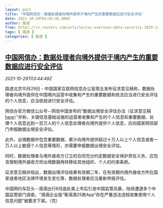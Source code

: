 ```yaml
---
layout: post
title: "中国网信办：数据处理者向境外提供于境内产生的重要数据应进行安全评估"
date: 2021-10-29T04:01:02.000Z
author: 路透
from: https://cn.reuters.com/article/cac-overseas-data-security-1029-idCNKBS2HJ0DT
tags: [ 路透 ]
categories: [ 路透 ]
---
```

<!--1635480062000-->
[中国网信办：数据处理者向境外提供于境内产生的重要数据应进行安全评估](https://cn.reuters.com/article/cac-overseas-data-security-1029-idCNKBS2HJ0DT)
------

<div>
<div><i>2021-10-29T03:44:49Z</i></div><p>路透北京10月29日 - 中国国家互联网信息办公室周五发布征求意见稿称，数据处理者向境外提供在中国境内运营中收集和产生的重要数据和依法应当进行安全评估的个人信息，应当依规进行安全评估。</p><p>网信办官方微信公众号--网信中国发布的“数据出境安全评估办法（征求意见稿 <a href="https://mp.weixin.qq.com/s/66m8fj9LErCEnRggAsTChg">here</a>）”并称，关键信息基础设施的运营者收集和产生的个人信息和重要数据、处理个人信息达到一百万人的个人信息处理者向境外提供个人信息，应向国家网信部门申报数据出境安全评估。</p><p>此外，出境数据中包含重要数据、累计向境外提供超过十万人以上个人信息或者一万人以上敏感个人信息等情形，亦需要申报数据出境安全评估。</p><p>同时，数据处理者与境外接收方订立的合同充分约定数据安全保护责任义务，应包含限制境外接收方将出境数据再转移给其他组织、个人的约束条款。</p><p>征求意见稿并指出，数据出境评估结果有效期二年，在有效期内境外接收方所在国家或者地区法律环境发生变化等，数据处理者应当重新申报评估。</p><p>中国网约车巨头--滴滴出行6月底赴美上市后引发中国监管风暴，陆续遭遇多个中国监管部门调查。“滴滴企业版”等滴滴25款App“存在严重违法违规收集使用个人信息问题”被要求下架。（完） </p>
</div>
